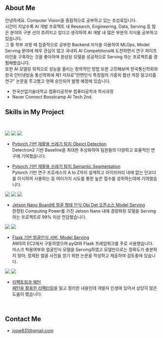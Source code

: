 ## About Me

안녕하세요. Computer Vision을 중점적으로 공부하고 있는 조성욱입니다.  
시간이 지날수록 AI 개발 프로젝트 내 Research, Engineering, Data, Serving 등 많은 분야의 구분 선이 흐려지고 있다고 생각하여 AI 개발 내 많은 부분의 지식을 공부하고 있습니다.  
그 중 학부 과정 때 집중적으로 공부한 Backend 지식을 이용하여 MLOps, Model Serving 분야에 매우 관심이 많고 국내외 AI Competitions에 도전하면서 연구 파이프라인을 구축하는 것을 좋아하며 완성된 모델을 성공적으로 Serving 하는 프로젝트를 경험해봤습니다.  
또한 AI 모델링 외적으로 성능을 올리는 창의적인 방법 또한 고민해보며 한국통신학회와 한국 인터넷방송 통신학회에 제1 저자로"안면인식 특징점의 가중치 합산 저장 알고리즘 연구" 논문을 투고했고 현재 승인되어 발행 예정에 있습니다.  

- 한국산업기술대학교 컴퓨터공학부 컴퓨터공학과 학사과정
- Naver Connect Boostcamp AI Tech 2nd.

## Skills in My Project

<br>

<img src="https://img.shields.io/badge/Python-3776AB?style=flat-square&logo=Python&logoColor=white"/> <img src="https://img.shields.io/badge/Pytorch-EE4C2C?style=flat-square&logo=Pytorch&logoColor=white"/> <img src="https://img.shields.io/badge/OpenCV-5C3EE8?style=flat-square&logo=OpenCV&logoColor=white"/>

- [Pytorch 기반 재활용 쓰레기 탐지 Obejct Detection](https://github.com/boostcampaitech2/object-detection-level2-cv-04)  
	Detectron2 기반 Baseline을 최대한 추상화하여 팀원들의 다양하고 효율적인 연구에 기여했습니다.  

- [Pytorch 기반 재활용 쓰레기 탐지 Semantic Segmentation](https://github.com/boostcampaitech2/semantic-segmentation-level2-cv-04)  
	Pytorch 기반 연구 프로세스의 A to Z까지 설계하고 라이브러리 내에 없는 인코더를 이식하여 사용하는 등 여러가지 시도를 통한 높은 점수를 성취하는데에 기여했습니다.   

<img src="https://img.shields.io/badge/Python-3776AB?style=flat-square&logo=Python&logoColor=white"/> <img src="https://img.shields.io/badge/Linux-FCC624?style=flat-square&logo=Linux&logoColor=white"/> <img src="https://img.shields.io/badge/Qt-41CD52?style=flat-square&logo=MySQL&logoColor=white"/>  

- [Jetson Nano Board에 얼굴 형태 인식 Obj Det 오픈소스 Model Serving](https://github.com/ukcastle/frames-client)  
	한정된 Computing Power를 가진 Jetson Nano 내에 경량화된 모델을 Serving하는 프로젝트로 99% 이상 전담했습니다.    


<img src="https://img.shields.io/badge/Flask-000000?style=flat-square&logo=Flask&logoColor=white"/> <img src="https://img.shields.io/badge/MySQL-4479A1?style=flat-square&logo=Qt&logoColor=white"/>  

- [Flask 기반 얼굴인식 서버, Model Serving](https://github.com/ukcastle/frames-classification-server)  
	AWS의 EC2에서 구동하였으며 pyQt와 Flask 프레임워크를 주로 사용했습니다. 마스크 착용여부와 얼굴인식 모델을 Serving하였고 모델만으로는 정확도가 충분하지 않아, 정제된 얼굴 사진을 얻기 위한 논문을 작성하고 제출하여 검토중에 있습니다.    

<img src="https://img.shields.io/badge/Refactoring-575757?style=flat-square&logoColor=white"/> <img src="https://img.shields.io/badge/DesignPatterns-575757?style=flat-square&logoColor=white"/>  

- [리팩토링과 패턴](https://ukcastle.github.io/refactoring/2021/04/08/RF-Ch2-3/)  
	[패턴을 활용한 리팩터링](http://www.yes24.com/Product/Goods/14752528)을 읽고 정리한 내용인데 개발자 인생에 있어서 상당히 많은 도움이 됐습니다.    
  
<br>

## Contact Me

- josw631@gmail.com
